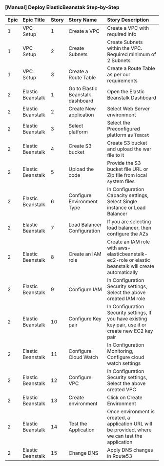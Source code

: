 ### [Manual] Deploy ElasticBeanstak Step-by-Step

|Epic |Epic Title|Story |Story Name|Story Description|
|:----|:----|:----|:----|:----|
|1|VPC Setup|1|Create a VPC|Create a VPC with required info|
|1|VPC Setup|2|Create Subnets|Create Subnets within the VPC. Required minimum of 2 Subnets|
|1|VPC Setup|3|Create a Route Table|Create a Route Table as per our requirements|
|2|Elastic Beanstalk|1|Go to Elastic Beanstalk dashboard|Open the Elastic Beanstalk Dashboard|
|2|Elastic Beanstalk|2|Create New application|Select Web Server environment|
|2|Elastic Beanstalk|3|Select platform|Select the Preconfigured platform as `Tomcat`|
|2|Elastic Beanstalk|4|Create S3 bucket|Create S3 bucket and upload the war file to it|
|2|Elastic Beanstalk|5|Upload the code|Provide the S3 bucket file URL or Zip file from local system files|
|2|Elastic Beanstalk|6|Configure Environment Type|In Configuration Capacity settings, Select Single instance or Load Balancer|
|2|Elastic Beanstalk|7|Load Balancer Configuration|If you are selecting load balancer, then configure the AZs|
|2|Elastic Beanstalk|8|Create an IAM role|Create an IAM role with aws-elasticbeanstalk-ec2-role or elastic beanstalk will create automatically|
|2|Elastic Beanstalk|9|Configure IAM|In Configuration Security settings, Select the above created IAM role|
|2|Elastic Beanstalk|10|Configure Key pair|In Configuration Security settings, If you have existing key pair, use it or create new EC2 key pair|
|2|Elastic Beanstalk|11|Configure Cloud Watch|In Configuration Monitoring, Configure cloud watch settings|
|2|Elastic Beanstalk|12| Configure VPC|In Configuration Security settings, Select the above created VPC|
|2|Elastic Beanstalk|13|Create environment|Click on Create Environment|
|2|Elastic Beanstalk|14|Test the Application|Once environment is created, a application URL will be provided, where we can test the application|
|2|Elastic Beanstalk|15|Change DNS |Apply DNS changes in Route53|
